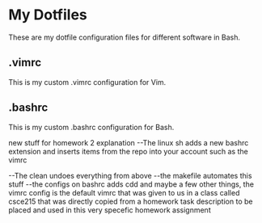 # My Dotfiles
These are my dotfile configuration files for different software in Bash.
## .vimrc
This is my custom .vimrc configuration for Vim.
## .bashrc
This is my custom .bashrc configuration for Bash.

new stuff for homework 2 explanation
--The linux sh adds a new bashrc extension and inserts items from the repo into your account such as the vimrc

--The clean undoes everything from above
--the makefile automates this stuff
--the configs on bashrc adds cdd and maybe a few other things, the vimrc config is the default vimrc that was given to us in a class called csce215 that was directly copied from a homework task description to be placed and used in this very specefic homework assignment
